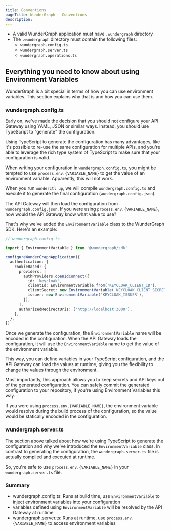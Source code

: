 ```yaml
---
title: Conventions
pageTitle: WunderGraph - Conventions
description:
---
```


- A valid WunderGraph application must have `.wundergraph` directory
- The `.wundergraph` directory must contain the following files:
  - `wundergraph.config.ts`
  - `wundergraph.server.ts`
  - `wundergraph.operations.ts`

## Everything you need to know about using Environment Variables

WunderGraph is a bit special in terms of how you can use environment variables.
This section explains why that is and how you can use them.

### wundergraph.config.ts

Early on, we've made the decision that you should not configure your API Gateway using YAML, JSON or similar ways.
Instead, you should use TypeScript to "generate" the configuration.

Using TypeScript to generate the configuration has many advantages,
like it's possible to re-use the same configuration for multiple APIs,
and you're able to leverage the rich type system of TypeScript to make sure that your configuration is valid.

When writing your configuration in `wundergraph.config.ts`,
you might be tempted to use `process.env.{VARIABLE_NAME}` to get the value of an environment variable.
Apparently, this will not work.

When you run `wunderctl up`,
we will compile `wundergraph.config.ts` and execute it to generate the final configuration (`wundergraph.config.json`).

The API Gateway will then load the configuration from `wundergraph.config.json`.
If you were using `process.env.{VARIABLE_NAME}`, how would the API Gateway know what value to use?

That's why we've added the `EnvironmentVariable` class to the WunderGraph SDK.
Here's an example:

```typescript
// wundergraph.config.ts

import { EnvironmentVariable } from '@wundergraph/sdk'

configureWunderGraphApplication({
  authentication: {
    cookieBased: {
      providers: [
        authProviders.openIdConnect({
          id: 'keycloak',
          clientId: EnvironmentVariable.from('KEYCLOAK_CLIENT_ID'),
          clientSecret: new EnvironmentVariable('KEYCLOAK_CLIENT_SECRET'),
          issuer: new EnvironmentVariable('KEYCLOAK_ISSUER'),
        }),
      ],
      authorizedRedirectUris: ['http://localhost:3000'],
    },
  },
})
```

Once we generate the configuration,
the `EnvironmentVariable` name will be encoded in the configuration.
When the API Gateway loads the configuration,
it will use the `EnvironmentVariable` name to get the value of the environment variable.

This way, you can define variables in your TypeScript configuration,
and the API Gateway can load the values at runtime,
giving you the flexibility to change the values through the environment.

Most importantly,
this approach allows you to keep secrets and API keys out of the generated configuration.
You can safely commit the generated configuration to your repository,
if you're using Environment Variables this way.

If you were using `process.env.{VARIABLE_NAME}`,
the environment variable would resolve during the build process of the configuration,
so the value would be statically encoded in the configuration.

### wundergraph.server.ts

The section above talked about how we're using TypeScript to generate the configuration and why we've introduced the `EnvironmentVariable` class.
In contrast to generating the configuration,
the `wundergraph.server.ts` file is actually compiled and executed at runtime.

So, you're safe to use `process.env.{VARIABLE_NAME}` in your `wundergraph.server.ts` file.

### Summary

- wundergraph.config.ts: Runs at build time, use `EnvironmentVariable` to inject environment variables into your configuration
- variables defined using `EnvironmentVariable` will be resolved by the API Gateway at runtime
- wundergraph.server.ts: Runs at runtime, use `process.env.{VARIABLE_NAME}` to access environment variables
